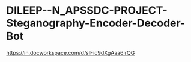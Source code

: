 # DILEEP--N_APSSDC-PROJECT-Steganography-Encoder-Decoder-Bot
https://in.docworkspace.com/d/sIFic9dXgAaa6irQG
